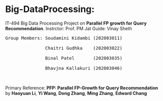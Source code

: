 # Big-DataProcessing:
IT-494 Big Data Processing Project on **Parallel FP growth for Query Recommendation**.
Instrctor: Prof. PM Jat
Guide: Vinay Sheth
<pre>
Group Members: Soudamini Kidambi (202003011)<br>
               Chaitri Gudhka    (202003022)<br>
               Binal Patel       (202003035)<br>
               Bhavjna Kallakuri (202003046)<br>
 </pre>              
Primary Reference: **PFP: Parallel FP-Growth for Query Recommendation** by **Haoyuan Li**, **Yi Wang**, **Dong Zhang**, **Ming Zhang**, **Edward Chang**

